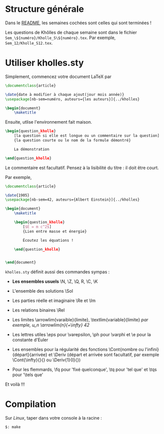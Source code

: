 # Structure générale

Dans le [README](README.md), les semaines cochées sont celles qui sont terminées !

Les questions de Khôlles de chaque semaine sont dans le fichier `Sem_\${numéro}/Kholle_S\${numéro}.tex`. Par exemple, `Sem_12/Kholle_S12.tex`.

# Utiliser kholles.sty

Simplement, commencez votre document LaTeX par

```latex
\documentclass{article}

\date{date à modifier à chaque ajout(jour mois année)}
\usepackage[nb-sem=numéro, auteurs={les auteurs}]{../kholles}

\begin{document}
    \maketitle
```

Ensuite, utlise l'environnement fait maison.

```latex
\begin{question_kholle}
    [la question si elle est longue ou un commentaire sur la question]
    {la question courte ou le nom de la formule démontré}

    La démonstration

\end{question_kholle}
```

Le commentaire est facultatif. Pensez à la lisibilité du titre : il doit être court.

Par exemple,

```latex
\documentclass{article}

\date{1905}
\usepackage[nb-sem=42, auteurs={Albert Einstein}]{../kholles}

\begin{document}
    \maketitle

    \begin{question_kholle}
        [$E = m c^2$]
        {Lien entre masse et énergie}

        Écoutez les équations !

    \end{question_kholle}


\end{document}
```

`kholles.sty` définit aussi des commandes sympas :

- **Les ensembles usuels** \N, \Z, \Q, R, \C, \K

- L'ensemble des solutions \Sol

- Les parties réelle et imaginaire \Re et \Im

- Les relations binaires \Rel

- Les limites \arrowlim{varaible}{limite}, \textlim{variable}{limite} *par exemple, u_n \arrowlim{n}{+\infty} 42*

- Les lettres utiles \eps pour \varepsilon, \ph pour \varphi et \e pour la constante d'Euler

- Les ensembles pour la régularité des fonctions \Cont{nombre ou l'infini}{départ}{arrivée} et \Deriv (départ et arrivée sont facultatif, par exemple \Cont{\infty}{}{} ou \Deriv{1}{I}{})

- Pour les flemmards, \fq pour 'fixé quelconque', \tq pour 'tel que' et \tqs pour '\tels que'

Et voilà !!!

# Compilation

Sur *Linux*, taper dans votre console à la racine :

```shell
$: make
```
